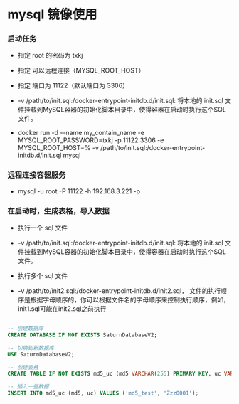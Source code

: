 
# mysql 镜像使用

### 启动任务

* 指定 root 的密码为 txkj
* 指定 可以远程连接（MYSQL_ROOT_HOST）
* 指定 端口为 11122（默认端口为 3306）
* -v /path/to/init.sql:/docker-entrypoint-initdb.d/init.sql: 将本地的 init.sql 文件挂载到MySQL容器的初始化脚本目录中，使得容器在启动时执行这个SQL文件。

* docker run -d --name my_contain_name -e MYSQL_ROOT_PASSWORD=txkj -p 11122:3306 -e MYSQL_ROOT_HOST=% -v /path/to/init.sql:/docker-entrypoint-initdb.d/init.sql mysql

### 远程连接容器服务

* mysql -u root -P 11122 -h 192.168.3.221 -p

### 在启动时，生成表格，导入数据

* 执行一个 sql 文件

* -v /path/to/init.sql:/docker-entrypoint-initdb.d/init.sql: 将本地的 init.sql 文件挂载到MySQL容器的初始化脚本目录中，使得容器在启动时执行这个SQL文件。

* 执行多个 sql 文件

*  -v /path/to/init2.sql:/docker-entrypoint-initdb.d/init2.sql， 文件的执行顺序是根据字母顺序的，你可以根据文件名的字母顺序来控制执行顺序，例如，init1.sql可能在init2.sql之前执行

```sql

-- 创建数据库
CREATE DATABASE IF NOT EXISTS SaturnDatabaseV2;

-- 切换到新数据库
USE SaturnDatabaseV2;

-- 创建表格
CREATE TABLE IF NOT EXISTS md5_uc (md5 VARCHAR(255) PRIMARY KEY, uc VARCHAR(255) NOT NULL);

-- 插入一些数据
INSERT INTO md5_uc (md5, uc) VALUES ('md5_test', 'Zzz0001');

```
